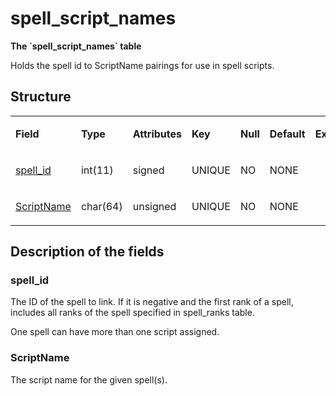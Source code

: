 # spell\_script\_names

**The \`spell\_script\_names\` table**

Holds the spell id to ScriptName pairings for use in spell scripts.

## Structure

<table>
<colgroup>
<col width="12%" />
<col width="12%" />
<col width="12%" />
<col width="12%" />
<col width="12%" />
<col width="12%" />
<col width="12%" />
<col width="12%" />
</colgroup>
<tbody>
<tr class="odd">
<td><p><strong>Field</strong></p></td>
<td><p><strong>Type</strong></p></td>
<td><p><strong>Attributes</strong></p></td>
<td><p><strong>Key</strong></p></td>
<td><p><strong>Null</strong></p></td>
<td><p><strong>Default</strong></p></td>
<td><p><strong>Extra</strong></p></td>
<td><p><strong>Comment</strong></p></td>
</tr>
<tr class="even">
<td><p><a href="#spell_id">spell_id</a></p></td>
<td><p>int(11)</p></td>
<td><p>signed</p></td>
<td><p>UNIQUE</p></td>
<td><p>NO</p></td>
<td><p>NONE</p></td>
<td><p> </p></td>
<td><p> </p></td>
</tr>
<tr class="odd">
<td><p><a href="#scriptname">ScriptName</a></p></td>
<td><p>char(64)</p></td>
<td><p>unsigned</p></td>
<td><p>UNIQUE</p></td>
<td><p>NO</p></td>
<td><p>NONE</p></td>
<td><p> </p></td>
<td><p> </p></td>
</tr>
</tbody>
</table>

## Description of the fields

### spell\_id

The ID of the spell to link. If it is negative and the first rank of a spell, includes all ranks of the spell specified in spell\_ranks table.

One spell can have more than one script assigned.

### ScriptName

The script name for the given spell(s).
